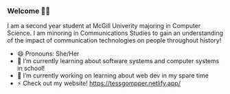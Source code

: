 ### Welcome 👩‍💻

I am a second year student at McGill Univerity majoring in Computer Science. I am minoring in Communications Studies to gain an understanding of the impact of communication technologies on people throughout history!

- 😄 Pronouns: She/Her
- 🌱 I’m currently learning about software systems and computer systems in school!
- 🔭 I’m currently working on learning about web dev in my spare time 
- ⚡ Check out my website! https://tessgompper.netlify.app/ 

<!--
**tgompper1/tgompper1** is a ✨ _special_ ✨ repository because its `README.md` (this file) appears on your GitHub profile.

Here are some ideas to get you started:

- 🔭 I’m currently working on ...
- 🌱 I’m currently learning ...
- 👯 I’m looking to collaborate on ...
- 🤔 I’m looking for help with ...
- 💬 Ask me about ...
- 📫 How to reach me: ...
- 😄 Pronouns: ...
- ⚡ Fun fact: ...
-->
